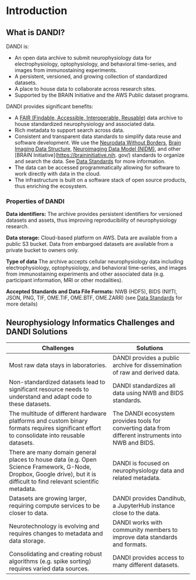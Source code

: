 # Introduction

## What is DANDI?

DANDI is:

- An open data archive to submit neurophysiology data for electrophysiology,
optophysiology, and behavioral time-series, and images from immunostaining experiments.
- A persistent, versioned, and growing collection of standardized datasets.
- A place to house data to collaborate across research sites.
- Supported by the BRAIN Initiative and the AWS Public dataset programs.

DANDI provides significant benefits:

- A [FAIR (Findable, Accessible, Interoperable, Reusable)](https://www.force11.org/group/fairgroup/fairprinciples) data archive to house standardized neurophysiology and associated data.
- Rich metadata to support search across data.
- Consistent and transparent data standards to simplify data reuse and software development. We use the [Neurodata Without Borders](https://nwb.org), 
[Brain Imaging Data Structure](https://bids.neuroimaging.io/),
[Neuroimaging Data Model (NIDM)](http://nidm.nidash.org/), and other [BRAIN Initiative](https://braininitiative.nih.
  gov/) standards to organize and search the data. See [Data Standards](./getting-started/data-standards/index.md) for more information.
- The data can be accessed programmatically allowing for software to work directly with data in the cloud.
- The infrastructure is built on a software stack of open source products, thus enriching the ecosystem.

### Properties of DANDI 

**Data identifiers:** The archive provides persistent identifiers for versioned datasets and assets, thus improving reproducibility of neurophysiology research.

**Data storage:** Cloud-based platform on AWS. Data are available from a public S3 bucket. Data from embargoed datasets are available from a private bucket to owners only.

**Type of data** The archive accepts cellular neurophysiology data including electrophysiology, optophysiology, and behavioral time-series, and images from immunostaining experiments and other associated data (e.g. participant information, MRI or other modalities).

**Accepted Standards and Data File Formats:** NWB (HDF5), BIDS (NIfTI, JSON, PNG, TIF, OME.TIF, OME.BTF, OME.ZARR) 
(see [Data Standards](./getting-started/data-standards/index.md) for more details)

## Neurophysiology Informatics Challenges and DANDI Solutions

| Challenges | Solutions |
|---|---|
| Most raw data stays in laboratories. | DANDI provides a public archive for dissemination of raw and derived data. |
| Non-standardized datasets lead to significant resource needs to understand and adapt code to these datasets. | DANDI standardizes all data using NWB and BIDS standards. |
| The multitude of different hardware platforms and custom binary formats requires significant effort to consolidate into reusable datasets. | The DANDI ecosystem provides tools for converting data from different instruments into NWB and BIDS. |
| There are many domain general places to house data (e.g. Open Science Framework, G-Node, Dropbox, Google drive), but it is difficult to find relevant scientific metadata. | DANDI is focused on neurophysiology data and related metadata. |
| Datasets are growing larger, requiring compute services to be closer to data. | DANDI provides Dandihub, a JupyterHub instance close to the data. |
| Neurotechnology is evolving and requires changes to metadata and data storage. | DANDI works with community members to improve data standards and formats. |
| Consolidating and creating robust algorithms (e.g. spike sorting) requires varied data sources. | DANDI provides access to many different datasets. |
